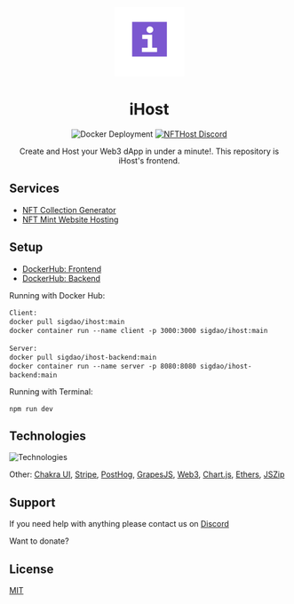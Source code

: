 <p align="center">
    <a href='https://app.sigdao.io/' rel='nofollow'>
        <img src='./public/assets/logo.png' alt='NFTHost Logo' width='125px'/>
    </a>
</p>

<h1 align="center">iHost</h1>

<p align="center">
    <img src='https://github.com/sigdao/ihost/actions/workflows/docker-deployment.yml/badge.svg' alt='Docker Deployment'>
    <a href="https://discord.gg/BMZZXZMnmv" rel="nofollow">
        <img src='https://img.shields.io/discord/925910496354381854.svg?color=7289da&label=discord&logo=discord&style=flat' alt='NFTHost Discord' />
    </a>
</p>

<p align="center">
    Create and Host your Web3 dApp in under a minute!. This repository is iHost's frontend.
</p>

## Services

<ul>
    <li><a href='https://www.sigdao.io/dashboard/generator' rel="nofollow">NFT Collection Generator</a></li>
    <li><a href='https://www.sigdao.io/dashboard/website' rel="nofollow">NFT Mint Website Hosting</a></li>
</ul>

## Setup

<ul>
    <li><a href='https://hub.docker.com/repository/docker/sigdao/ihost' rel="nofollow">DockerHub: Frontend</a></li>
    <li><a href='https://hub.docker.com/repository/docker/sigdao/ihost-backend' rel="nofollow">DockerHub: Backend</a></li>
</ul>

Running with Docker Hub:

```
Client:
docker pull sigdao/ihost:main
docker container run --name client -p 3000:3000 sigdao/ihost:main

Server:
docker pull sigdao/ihost-backend:main
docker container run --name server -p 8080:8080 sigdao/ihost-backend:main
```

Running with Terminal:

```
npm run dev
```

## Technologies

![Technologies](https://skillicons.dev/icons?i=nodejs,express,nextjs,vercel,mongodb,docker,sass,git&theme=light)

Other: [Chakra UI](https://chakra-ui.com/), [Stripe](https://stripe.com/en-ca), [PostHog](https://posthog.com/), [GrapesJS](https://grapesjs.com/), [Web3](https://web3js.readthedocs.io/en/v1.7.5/), [Chart.js](https://www.chartjs.org/), [Ethers](https://docs.ethers.io/v5/), [JSZip](https://stuk.github.io/jszip/)

## Support

If you need help with anything please contact us on [Discord]()

Want to donate? []()

## License

[MIT](https://github.com/sigdao/ihost/blob/main/LICENSE)
